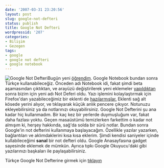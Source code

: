 ```yaml
---
date: '2007-03-31 23:20:56'
layout: post
slug: google-not-defteri
status: publish
title: Google Not Defteri
wordpressid: '207'
categories:
- Bilişim
- Gezegen
tags:
- google
- google not defteri
- google notebook
---
```


![Google Not Defteri](http://blog.arsln.org/image/notdefteri.jpg)Bugün yeni [öğrendim](http://googleblog.blogspot.com/2007/03/google-notebook-goes-multi-lingual.html). Google Notebook bundan sonra Türkçe kullanabileceğiz. Önceden adı Notebook idi, fakat şimdi beta aşamasından çıktıktan, ve arayüzü değiştirilerek yeni eklemeler [yapıldıktan](http://googlesystem.blogspot.com/2007/03/stylish-new-design-in-google-notebooks.html) sonra bizim için yeni adı Not Deferi oldu. Yazı işlemini kolaylaştırmak için Firefox'dan yazabileceğimiz bir eklenti de [hazılarmışlar.](http://www.google.com/notebook/download) Eklenti sağ alt kösede yerini alıyor, ve tıklayarak küçük anlık pencere çıkıyor. Notunuzu ekleyebilirsiniz ya da notlarınızı okuyabilirsiniz. 
Google Not Defterini şu ana kadar hiç kullanmadım. Bir kaç kez bir yerlerde duymuşluğum var, fakat daha fazlası yoktu. Geçen masaüstümü temizlerken farkettim o kadar not almışım ki, herşey hakkında, sağ'da solda bir sürü notlar. Bundan sonra Google'in not defterini kullanmaya başlayacağım. Özellikle yazılar yazarken, bağlantıları ve aklımdaklerini kısa kısa eklerim. Şimdi kendisi saniyeler içinde kullabileceğimi **sanal** bir not defteri oldu. Google Anasayfasına gadget sayesinde eklemek de mümkün. Ayrıca tıpkı Google Okuyucu'daki gibi yazılarınızı başkaları ile paylaşabilirsiniz.


Türkçe Google Not Defterine girmek için [tıklayın](http://www.google.com/notebook?hl=tr) 



